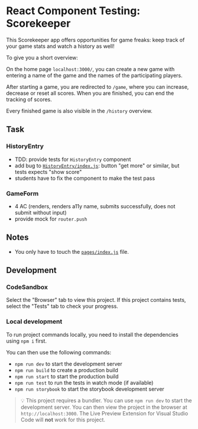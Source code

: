 # React Component Testing: Scorekeeper

This Scorekeeper app offers opportunities for game freaks: keep track of your game stats and watch a history as well!

To give you a short overview:

On the home page `localhost:3000/`, you can create a new game with entering a name of the game and the names of the participating players.

After starting a game, you are redirected to `/game`, where you can increase, decrease or reset all scores. When you are finished, you can end the tracking of scores.

Every finished game is also visible in the `/history` overview.

## Task

### HistoryEntry

- TDD: provide tests for `HistoryEntry` component
- add bug to [`HistoryEntry/index.js`](components/HistoryEntry/index.js): button "get more" or similar, but tests expects "show score"
- students have to fix the component to make the test pass

### GameForm

- 4 AC (renders, renders a11y name, submits successfully, does not submit without input)
- provide mock for `router.push`

<!--

Explaining the task in detail. E.g.:

Use an event handler to react to the form submission.

Log all form data (in object form) into the console in the submit event handler.

You can use the following hints as guideline:

- Hint 1
- Hint 2
- ...

Switch to the [`pages/index.js`](./pages/index.js) file and make something great happen!

-->

## Notes

- You only have to touch the [`pages/index.js`](./pages/index.js) file.

## Development

### CodeSandbox

Select the "Browser" tab to view this project. If this project contains tests, select the "Tests" tab to check your progress.

### Local development

To run project commands locally, you need to install the dependencies using `npm i` first.

You can then use the following commands:

- `npm run dev` to start the development server
- `npm run build` to create a production build
- `npm run start` to start the production build
- `npm run test` to run the tests in watch mode (if available)
- `npm run storybook` to start the storybook development server

> 💡 This project requires a bundler. You can use `npm run dev` to start the development server. You can then view the project in the browser at `http://localhost:3000`. The Live Preview Extension for Visual Studio Code will **not** work for this project.
